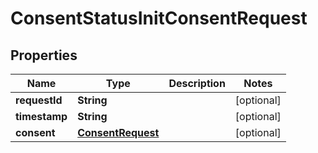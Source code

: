 

# ConsentStatusInitConsentRequest


## Properties

| Name | Type | Description | Notes |
|------------ | ------------- | ------------- | -------------|
|**requestId** | **String** |  |  [optional] |
|**timestamp** | **String** |  |  [optional] |
|**consent** | [**ConsentRequest**](ConsentRequest.md) |  |  [optional] |



